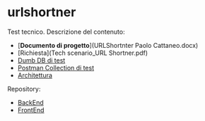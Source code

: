 # urlshortner
Test tecnico. Descrizione del contenuto:

- [**Documento di progetto**](URLShortnter Paolo Cattaneo.docx)
- [Richiesta](Tech scenario_URL Shortner.pdf)
- [Dumb DB di test](urlshort-db-scaffold.ps1)
- [Postman Collection di test](urlshortner.postman_collection.json)
- [Architettura](Schemi.pptx)

Repository:

- [BackEnd](https://github.com/PaoloCattaneo92/urlshortner.backend)
- [FrontEnd](https://github.com/PaoloCattaneo92/urlshortner.frontend)